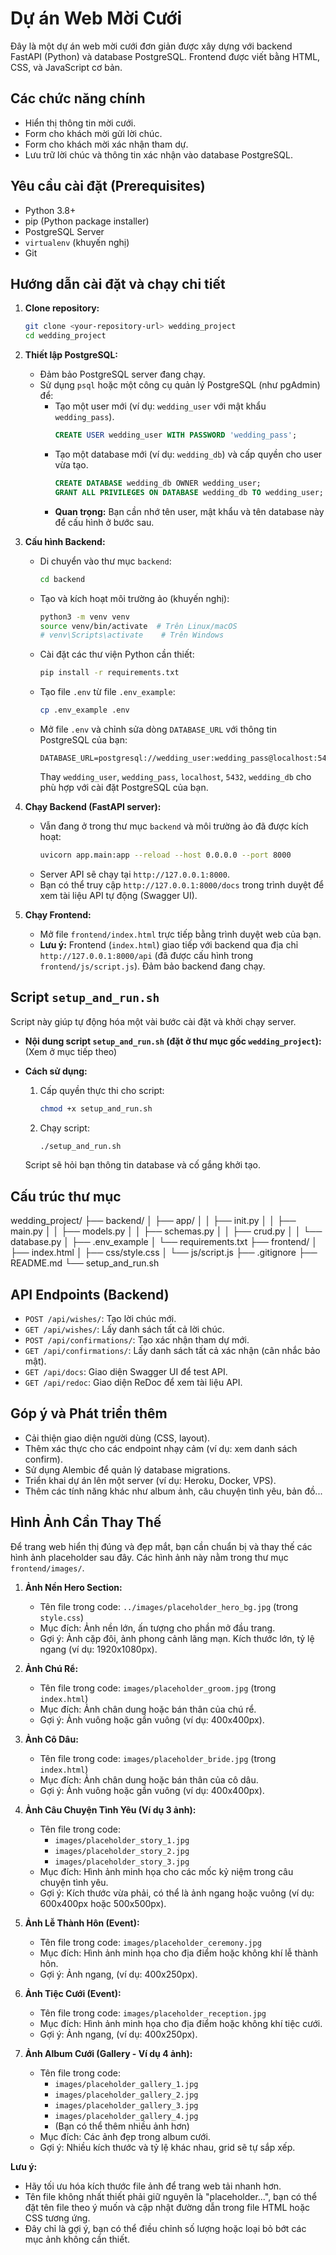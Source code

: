 # Dự án Web Mời Cưới

Đây là một dự án web mời cưới đơn giản được xây dựng với backend FastAPI (Python) và database PostgreSQL. Frontend được viết bằng HTML, CSS, và JavaScript cơ bản.

## Các chức năng chính

*   Hiển thị thông tin mời cưới.
*   Form cho khách mời gửi lời chúc.
*   Form cho khách mời xác nhận tham dự.
*   Lưu trữ lời chúc và thông tin xác nhận vào database PostgreSQL.

## Yêu cầu cài đặt (Prerequisites)

*   Python 3.8+
*   pip (Python package installer)
*   PostgreSQL Server
*   `virtualenv` (khuyến nghị)
*   Git

## Hướng dẫn cài đặt và chạy chi tiết

1.  **Clone repository:**
    ```bash
    git clone <your-repository-url> wedding_project
    cd wedding_project
    ```

2.  **Thiết lập PostgreSQL:**
    *   Đảm bảo PostgreSQL server đang chạy.
    *   Sử dụng `psql` hoặc một công cụ quản lý PostgreSQL (như pgAdmin) để:
        *   Tạo một user mới (ví dụ: `wedding_user` với mật khẩu `wedding_pass`).
            ```sql
            CREATE USER wedding_user WITH PASSWORD 'wedding_pass';
            ```
        *   Tạo một database mới (ví dụ: `wedding_db`) và cấp quyền cho user vừa tạo.
            ```sql
            CREATE DATABASE wedding_db OWNER wedding_user;
            GRANT ALL PRIVILEGES ON DATABASE wedding_db TO wedding_user;
            ```
        *   **Quan trọng:** Bạn cần nhớ tên user, mật khẩu và tên database này để cấu hình ở bước sau.

3.  **Cấu hình Backend:**
    *   Di chuyển vào thư mục `backend`:
        ```bash
        cd backend
        ```
    *   Tạo và kích hoạt môi trường ảo (khuyến nghị):
        ```bash
        python3 -m venv venv
        source venv/bin/activate  # Trên Linux/macOS
        # venv\Scripts\activate    # Trên Windows
        ```
    *   Cài đặt các thư viện Python cần thiết:
        ```bash
        pip install -r requirements.txt
        ```
    *   Tạo file `.env` từ file `.env_example`:
        ```bash
        cp .env_example .env
        ```
    *   Mở file `.env` và chỉnh sửa dòng `DATABASE_URL` với thông tin PostgreSQL của bạn:
        ```
        DATABASE_URL=postgresql://wedding_user:wedding_pass@localhost:5432/wedding_db
        ```
        Thay `wedding_user`, `wedding_pass`, `localhost`, `5432`, `wedding_db` cho phù hợp với cài đặt PostgreSQL của bạn.

4.  **Chạy Backend (FastAPI server):**
    *   Vẫn đang ở trong thư mục `backend` và môi trường ảo đã được kích hoạt:
        ```bash
        uvicorn app.main:app --reload --host 0.0.0.0 --port 8000
        ```
    *   Server API sẽ chạy tại `http://127.0.0.1:8000`.
    *   Bạn có thể truy cập `http://127.0.0.1:8000/docs` trong trình duyệt để xem tài liệu API tự động (Swagger UI).

5.  **Chạy Frontend:**
    *   Mở file `frontend/index.html` trực tiếp bằng trình duyệt web của bạn.
    *   **Lưu ý:** Frontend (`index.html`) giao tiếp với backend qua địa chỉ `http://127.0.0.1:8000/api` (đã được cấu hình trong `frontend/js/script.js`). Đảm bảo backend đang chạy.

## Script `setup_and_run.sh`

Script này giúp tự động hóa một vài bước cài đặt và khởi chạy server.

*   **Nội dung script `setup_and_run.sh` (đặt ở thư mục gốc `wedding_project`):**
    (Xem ở mục tiếp theo)

*   **Cách sử dụng:**
    1.  Cấp quyền thực thi cho script:
        ```bash
        chmod +x setup_and_run.sh
        ```
    2.  Chạy script:
        ```bash
        ./setup_and_run.sh
        ```
    Script sẽ hỏi bạn thông tin database và cố gắng khởi tạo.

## Cấu trúc thư mục

wedding_project/
├── backend/
│ ├── app/
│ │ ├── init.py
│ │ ├── main.py
│ │ ├── models.py
│ │ ├── schemas.py
│ │ ├── crud.py
│ │ └── database.py
│ ├── .env_example
│ └── requirements.txt
├── frontend/
│ ├── index.html
│ ├── css/style.css
│ └── js/script.js
├── .gitignore
├── README.md
└── setup_and_run.sh


## API Endpoints (Backend)

*   `POST /api/wishes/`: Tạo lời chúc mới.
*   `GET /api/wishes/`: Lấy danh sách tất cả lời chúc.
*   `POST /api/confirmations/`: Tạo xác nhận tham dự mới.
*   `GET /api/confirmations/`: Lấy danh sách tất cả xác nhận (cân nhắc bảo mật).
*   `GET /api/docs`: Giao diện Swagger UI để test API.
*   `GET /api/redoc`: Giao diện ReDoc để xem tài liệu API.

## Góp ý và Phát triển thêm

*   Cải thiện giao diện người dùng (CSS, layout).
*   Thêm xác thực cho các endpoint nhạy cảm (ví dụ: xem danh sách confirm).
*   Sử dụng Alembic để quản lý database migrations.
*   Triển khai dự án lên một server (ví dụ: Heroku, Docker, VPS).
*   Thêm các tính năng khác như album ảnh, câu chuyện tình yêu, bản đồ...



## Hình Ảnh Cần Thay Thế

Để trang web hiển thị đúng và đẹp mắt, bạn cần chuẩn bị và thay thế các hình ảnh placeholder sau đây. Các hình ảnh này nằm trong thư mục `frontend/images/`.

1.  **Ảnh Nền Hero Section:**
    *   Tên file trong code: `../images/placeholder_hero_bg.jpg` (trong `style.css`)
    *   Mục đích: Ảnh nền lớn, ấn tượng cho phần mở đầu trang.
    *   Gợi ý: Ảnh cặp đôi, ảnh phong cảnh lãng mạn. Kích thước lớn, tỷ lệ ngang (ví dụ: 1920x1080px).

2.  **Ảnh Chú Rể:**
    *   Tên file trong code: `images/placeholder_groom.jpg` (trong `index.html`)
    *   Mục đích: Ảnh chân dung hoặc bán thân của chú rể.
    *   Gợi ý: Ảnh vuông hoặc gần vuông (ví dụ: 400x400px).

3.  **Ảnh Cô Dâu:**
    *   Tên file trong code: `images/placeholder_bride.jpg` (trong `index.html`)
    *   Mục đích: Ảnh chân dung hoặc bán thân của cô dâu.
    *   Gợi ý: Ảnh vuông hoặc gần vuông (ví dụ: 400x400px).

4.  **Ảnh Câu Chuyện Tình Yêu (Ví dụ 3 ảnh):**
    *   Tên file trong code:
        *   `images/placeholder_story_1.jpg`
        *   `images/placeholder_story_2.jpg`
        *   `images/placeholder_story_3.jpg`
    *   Mục đích: Hình ảnh minh họa cho các mốc kỷ niệm trong câu chuyện tình yêu.
    *   Gợi ý: Kích thước vừa phải, có thể là ảnh ngang hoặc vuông (ví dụ: 600x400px hoặc 500x500px).

5.  **Ảnh Lễ Thành Hôn (Event):**
    *   Tên file trong code: `images/placeholder_ceremony.jpg`
    *   Mục đích: Hình ảnh minh họa cho địa điểm hoặc không khí lễ thành hôn.
    *   Gợi ý: Ảnh ngang, (ví dụ: 400x250px).

6.  **Ảnh Tiệc Cưới (Event):**
    *   Tên file trong code: `images/placeholder_reception.jpg`
    *   Mục đích: Hình ảnh minh họa cho địa điểm hoặc không khí tiệc cưới.
    *   Gợi ý: Ảnh ngang, (ví dụ: 400x250px).

7.  **Ảnh Album Cưới (Gallery - Ví dụ 4 ảnh):**
    *   Tên file trong code:
        *   `images/placeholder_gallery_1.jpg`
        *   `images/placeholder_gallery_2.jpg`
        *   `images/placeholder_gallery_3.jpg`
        *   `images/placeholder_gallery_4.jpg`
        *   (Bạn có thể thêm nhiều ảnh hơn)
    *   Mục đích: Các ảnh đẹp trong album cưới.
    *   Gợi ý: Nhiều kích thước và tỷ lệ khác nhau, grid sẽ tự sắp xếp.

**Lưu ý:**
*   Hãy tối ưu hóa kích thước file ảnh để trang web tải nhanh hơn.
*   Tên file không nhất thiết phải giữ nguyên là "placeholder...", bạn có thể đặt tên file theo ý muốn và cập nhật đường dẫn trong file HTML hoặc CSS tương ứng.
*   Đây chỉ là gợi ý, bạn có thể điều chỉnh số lượng hoặc loại bỏ bớt các mục ảnh không cần thiết.